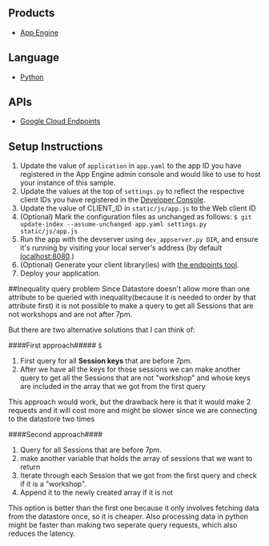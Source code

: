 
## Products
- [App Engine][1]

## Language
- [Python][2]

## APIs
- [Google Cloud Endpoints][3]

## Setup Instructions
1. Update the value of `application` in `app.yaml` to the app ID you
   have registered in the App Engine admin console and would like to use to host
   your instance of this sample.
1. Update the values at the top of `settings.py` to
   reflect the respective client IDs you have registered in the
   [Developer Console][4].
1. Update the value of CLIENT_ID in `static/js/app.js` to the Web client ID
1. (Optional) Mark the configuration files as unchanged as follows:
   `$ git update-index --assume-unchanged app.yaml settings.py static/js/app.js`
1. Run the app with the devserver using `dev_appserver.py DIR`, and ensure it's running by visiting your local server's address (by default [localhost:8080][5].)
1. (Optional) Generate your client library(ies) with [the endpoints tool][6].
1. Deploy your application.

##Inequality query problem
Since Datastore doesn't allow more than one attribute to be queried with inequality(because it is needed to order by that attribute first) it is not
possible to make a query to get all Sessions that are not workshops and are not after 7pm.

But there are two alternative solutions that I can think of:

####First approach#####
š
1. First query for all **Session keys** that are before 7pm.
2. After we have all the keys for those sessions we can make another query to get all the Sessions that are not "workshop" and whose keys are included
in the array that we got from the first query

This approach would work, but the drawback here is that it would make 2 requests and it will cost more and might be slower since we are connecting to the datastore
two times

####Second approach####

1. Query for all Sessions that are before 7pm.
2. make another variable that holds the array of sessions that we want to return
3. Iterate through each Session that we got from the first query and check if it is a "workshop".
4. Append it to the newly created array if it is not

This option is better than the first one because it only involves fetching data from the datastore once, so it is cheaper. Also processing data in python might
be faster than making two seperate query requests, which also reduces the latency.


[1]: https://developers.google.com/appengine
[2]: http://python.org
[3]: https://developers.google.com/appengine/docs/python/endpoints/
[4]: https://console.developers.google.com/
[5]: https://localhost:8080/
[6]: https://developers.google.com/appengine/docs/python/endpoints/endpoints_tool
